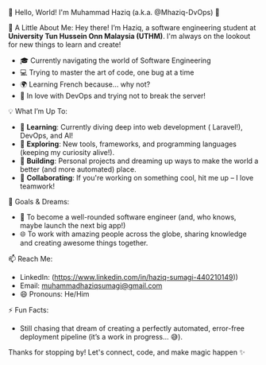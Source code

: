  👋 Hello, World! I'm Muhammad Haziq (a.k.a. @Mhaziq-DvOps) 🎉

 🌟 A Little About Me:
Hey there! I’m Haziq, a software engineering student at **University Tun Hussein Onn Malaysia (UTHM)**. I'm always on the lookout for new things to learn and create!

- 🎓 Currently navigating the world of Software Engineering
- 💻 Trying to master the art of code, one bug at a time
- 🌍 Learning French because… why not?
- 🔧 In love with DevOps and trying not to break the server!

 💡 What I’m Up To:
- 🌱 **Learning**: Currently diving deep into web development ( Laravel!), DevOps, and AI!
- 🔭 **Exploring**: New tools, frameworks, and programming languages (keeping my curiosity alive!).
- 🧠 **Building**: Personal projects and dreaming up ways to make the world a better (and more automated) place.
- 💬 **Collaborating**: If you're working on something cool, hit me up – I love teamwork!

 🎯 Goals & Dreams:
- 🚀 To become a well-rounded software engineer (and, who knows, maybe launch the next big app!)
- 🌐 To work with amazing people across the globe, sharing knowledge and creating awesome things together.

 📫 Reach Me:
- LinkedIn: (https://www.linkedin.com/in/haziq-sumagi-440210149))
- Email: muhammadhaziqsumagi@gmail.com
- 😄 Pronouns: He/Him

 ⚡ Fun Facts:

- Still chasing that dream of creating a perfectly automated, error-free deployment pipeline (it’s a work in progress... 😅).

Thanks for stopping by! Let's connect, code, and make magic happen ✨
